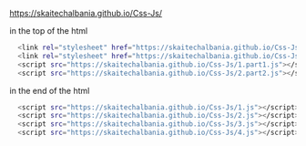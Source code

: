 https://skaitechalbania.github.io/Css-Js/

in the top of the html 

```bash
  <link rel="stylesheet" href="https://skaitechalbania.github.io/Css-Js/1.css" /> 
  <link rel="stylesheet" href="https://skaitechalbania.github.io/Css-Js/2.css" />
  <script src="https://skaitechalbania.github.io/Css-Js/1.part1.js"></script> 
  <script src="https://skaitechalbania.github.io/Css-Js/2.part2.js"></script> 
```

in the end of the html 

```bash
  <script src="https://skaitechalbania.github.io/Css-Js/1.js"></script>
  <script src="https://skaitechalbania.github.io/Css-Js/2.js"></script>
  <script src="https://skaitechalbania.github.io/Css-Js/3.js"></script> 
  <script src="https://skaitechalbania.github.io/Css-Js/4.js"></script>
```

